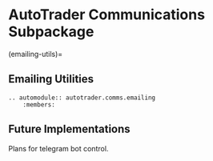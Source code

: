 # AutoTrader Communications Subpackage

(emailing-utils)=
## Emailing Utilities


```{eval-rst}
.. automodule:: autotrader.comms.emailing
    :members:
```



## Future Implementations
Plans for telegram bot control.
